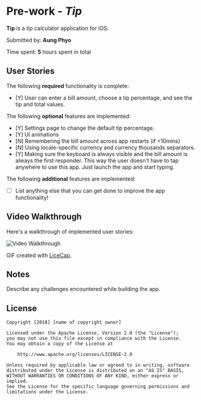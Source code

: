 # Pre-work - *Tip*

**Tip** is a tip calculator application for iOS.

Submitted by: **Aung Phyo**

Time spent: **5** hours spent in total

## User Stories

The following **required** functionality is complete:

* [Y] User can enter a bill amount, choose a tip percentage, and see the tip and total values.

The following **optional** features are implemented:
* [Y] Settings page to change the default tip percentage.
* [Y] UI animations
* [N] Remembering the bill amount across app restarts (if <10mins)
* [N] Using locale-specific currency and currency thousands separators.
* [Y] Making sure the keyboard is always visible and the bill amount is always the first responder. This way the user doesn't have to tap anywhere to use this app. Just launch the app and start typing.

The following **additional** features are implemented:

- [ ] List anything else that you can get done to improve the app functionality!

## Video Walkthrough 

Here's a walkthrough of implemented user stories:

<img src='https://i.imgur.com/CFyOIZw.gif' title='Video Walkthrough' width='' alt='Video Walkthrough' />

GIF created with [LiceCap](http://www.cockos.com/licecap/).

## Notes

Describe any challenges encountered while building the app.

## License

    Copyright [2018] [name of copyright owner]

    Licensed under the Apache License, Version 2.0 (the "License");
    you may not use this file except in compliance with the License.
    You may obtain a copy of the License at

        http://www.apache.org/licenses/LICENSE-2.0

    Unless required by applicable law or agreed to in writing, software
    distributed under the License is distributed on an "AS IS" BASIS,
    WITHOUT WARRANTIES OR CONDITIONS OF ANY KIND, either express or implied.
    See the License for the specific language governing permissions and
    limitations under the License.
